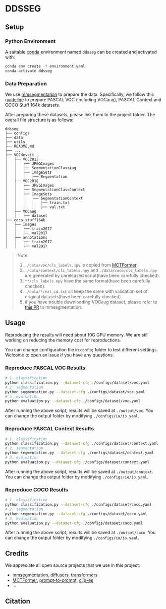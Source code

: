 # DDSSEG

## Setup

### Python Environment

A suitable [conda](https://conda.io/) environment named `ddsseg` can be created and activated with:

```bash
conda env create -f environment.yaml
conda activate ddsseg
```

### Data Preparation

We use [mmsegmentation](https://github.com/open-mmlab/mmsegmentation) to prepare the data. Specifically, we follow this [guideline](https://github.com/open-mmlab/mmsegmentation/blob/main/docs/en/user_guides/2_dataset_prepare.md) to prepare PASCAL VOC (including VOCaug), PASCAL Context and COCO Stuff 164k datasets.

After preparing these datasets, please link them to the project folder. The overall file structure is as follows:
```
ddsseg
├── configs
├── data
├── utils
├── README.md
├── ...
├── VOCdevkit
│   ├── VOC2012
│   │   ├── JPEGImages
│   │   ├── SegmentationClassAug
│   │   ├── ImageSets
│   │   │   ├── Segmentation
│   ├── VOC2010
│   │   ├── JPEGImages
│   │   ├── SegmentationClassContext
│   │   ├── ImageSets
│   │   │   ├── SegmentationContext
│   │   │   │   ├── train.txt
│   │   │   │   ├── val.txt
│   ├── VOCaug
│   │   ├── dataset
├── coco_stuff164k
│   ├── images
│   │   ├── train2017
│   │   ├── val2017
│   ├── annotations
│   │   ├── train2017
│   │   ├── val2017
```

> Note:
> 1. `./data/voc/cls_labels.npy` is copied from [MCTFormer](https://github.com/xulianuwa/MCTformer).
> 2. `./data/context/cls_labels.npy` and `./data/coco/cls_labels.npy` are generated by unreleased script(have been carefully checked).
> 3. `**/cls_labels.npy` have the same format(have been carefully checked).
> 4. `./data/*/val_id.txt` all keep the same with validation set of original datasets(have been carefully checked).
> 5. if you have trouble downloading VOCaug dataset, please refer to [this PR](https://github.com/open-mmlab/mmsegmentation/pull/3654) to mmsegmentation.

## Usage

Reproducing the results will need about 10G GPU memory. We are still working on reducing the memory cost for reproductions.

You can change configuration file in `config` folder to test different settings. Welcome to open an issue if you have any questions. 

### Reproduce PASCAL VOC Results

```bash
# 1. classification
python classification.py --dataset-cfg ./configs/dataset/voc.yaml
# 2. segmentation
python segmentation.py --dataset-cfg ./configs/dataset/voc.yaml
# 3. evaluation
python evaluation.py --dataset-cfg ./configs/dataset/voc.yaml
```

After running the above script, results will be saved at `./output/voc`. You can change the output folder by modifying `./configs/io/io.yaml`.

### Reproduce PASCAL Context Results

```bash
# 1. classification
python classification.py --dataset-cfg ./configs/dataset/context.yaml
# 2. segmentation
python segmentation.py --dataset-cfg ./configs/dataset/context.yaml
# 3. evaluation
python evaluation.py --dataset-cfg ./configs/dataset/context.yaml
```

After running the above script, results will be saved at `./output/context`. You can change the output folder by modifying `./configs/io/io.yaml`.

### Reproduce COCO Results

```bash
# 1. classification
python classification.py --dataset-cfg ./configs/dataset/coco.yaml
# 2. segmentation
python segmentation.py --dataset-cfg ./configs/dataset/coco.yaml
# 3. evaluation
python evaluation.py --dataset-cfg ./configs/dataset/coco.yaml
```

After running the above script, results will be saved at `./output/coco`. You can change the output folder by modifying `./configs/io/io.yaml`.

## Credits

We appreciate all open source projects that we use in this project:

- [mmsegmentation](https://github.com/open-mmlab/mmsegmentation), [diffusers](https://github.com/huggingface/diffusers), [transformers](https://github.com/huggingface/transformers)
- [MCTFormer](https://github.com/xulianuwa/MCTformer), [prompt-to-prompt](https://github.com/google/prompt-to-prompt), [clip-es](https://github.com/linyq2117/CLIP-ES)
- ...

## Citation
```bibtex

```
